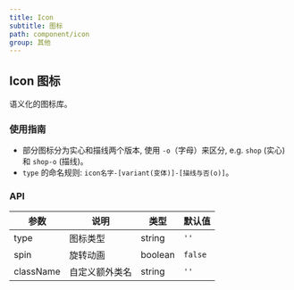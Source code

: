 ```yaml
---
title: Icon
subtitle: 图标
path: component/icon
group: 其他
---
```


## Icon 图标

语义化的图标库。

### 使用指南

- 部分图标分为实心和描线两个版本, 使用 `-o`（字母）来区分, e.g. `shop` (实心)和 `shop-o` (描线)。
- `type` 的命名规则: `icon名字-[variant(变体)]-[描线与否(o)]`。

### API

| 参数      | 说明           | 类型    | 默认值  |
| --------- | -------------- | ------- | ------- |
| type      | 图标类型       | string  | `''`    |
| spin      | 旋转动画       | boolean | `false` |
| className | 自定义额外类名 | string  | `''`    |

